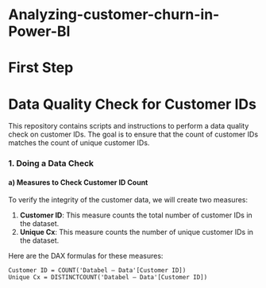 # Analyzing-customer-churn-in-Power-BI

# First Step
# Data Quality Check for Customer IDs

This repository contains scripts and instructions to perform a data quality check on customer IDs. The goal is to ensure that the count of customer IDs matches the count of unique customer IDs.

### 1. Doing a Data Check

#### a) Measures to Check Customer ID Count

To verify the integrity of the customer data, we will create two measures:

1. **Customer ID**: This measure counts the total number of customer IDs in the dataset.
2. **Unique Cx**: This measure counts the number of unique customer IDs in the dataset.

Here are the DAX formulas for these measures:

```dax
Customer ID = COUNT('Databel – Data'[Customer ID])
Unique Cx = DISTINCTCOUNT('Databel – Data'[Customer ID])

